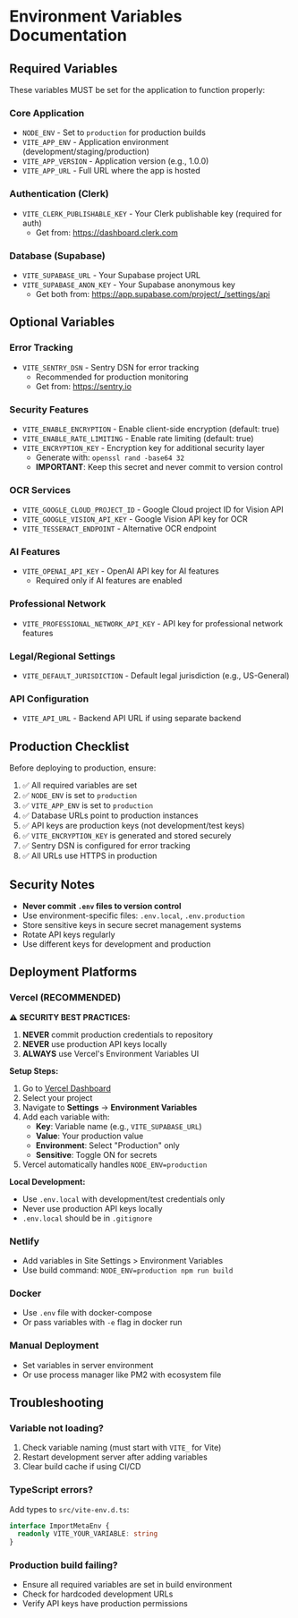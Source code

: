 # Environment Variables Documentation

## Required Variables

These variables MUST be set for the application to function properly:

### Core Application

- `NODE_ENV` - Set to `production` for production builds
- `VITE_APP_ENV` - Application environment (development/staging/production)
- `VITE_APP_VERSION` - Application version (e.g., 1.0.0)
- `VITE_APP_URL` - Full URL where the app is hosted

### Authentication (Clerk)

- `VITE_CLERK_PUBLISHABLE_KEY` - Your Clerk publishable key (required for auth)
  - Get from: <https://dashboard.clerk.com>

### Database (Supabase)

- `VITE_SUPABASE_URL` - Your Supabase project URL
- `VITE_SUPABASE_ANON_KEY` - Your Supabase anonymous key
  - Get both from: <https://app.supabase.com/project/_/settings/api>

## Optional Variables

### Error Tracking

- `VITE_SENTRY_DSN` - Sentry DSN for error tracking
  - Recommended for production monitoring
  - Get from: <https://sentry.io>

### Security Features

- `VITE_ENABLE_ENCRYPTION` - Enable client-side encryption (default: true)
- `VITE_ENABLE_RATE_LIMITING` - Enable rate limiting (default: true)
- `VITE_ENCRYPTION_KEY` - Encryption key for additional security layer
  - Generate with: `openssl rand -base64 32`
  - **IMPORTANT**: Keep this secret and never commit to version control

### OCR Services

- `VITE_GOOGLE_CLOUD_PROJECT_ID` - Google Cloud project ID for Vision API
- `VITE_GOOGLE_VISION_API_KEY` - Google Vision API key for OCR
- `VITE_TESSERACT_ENDPOINT` - Alternative OCR endpoint

### AI Features

- `VITE_OPENAI_API_KEY` - OpenAI API key for AI features
  - Required only if AI features are enabled

### Professional Network

- `VITE_PROFESSIONAL_NETWORK_API_KEY` - API key for professional network features

### Legal/Regional Settings

- `VITE_DEFAULT_JURISDICTION` - Default legal jurisdiction (e.g., US-General)

### API Configuration

- `VITE_API_URL` - Backend API URL if using separate backend

## Production Checklist

Before deploying to production, ensure:

1. ✅ All required variables are set
2. ✅ `NODE_ENV` is set to `production`
3. ✅ `VITE_APP_ENV` is set to `production`
4. ✅ Database URLs point to production instances
5. ✅ API keys are production keys (not development/test keys)
6. ✅ `VITE_ENCRYPTION_KEY` is generated and stored securely
7. ✅ Sentry DSN is configured for error tracking
8. ✅ All URLs use HTTPS in production

## Security Notes

- **Never commit `.env` files to version control**
- Use environment-specific files: `.env.local`, `.env.production`
- Store sensitive keys in secure secret management systems
- Rotate API keys regularly
- Use different keys for development and production

## Deployment Platforms

### Vercel (RECOMMENDED)

**⚠️ SECURITY BEST PRACTICES:**

1. **NEVER** commit production credentials to repository
2. **NEVER** use production API keys locally
3. **ALWAYS** use Vercel's Environment Variables UI

**Setup Steps:**

1. Go to [Vercel Dashboard](https://vercel.com/dashboard)
2. Select your project
3. Navigate to **Settings** → **Environment Variables**
4. Add each variable with:
   - **Key**: Variable name (e.g., `VITE_SUPABASE_URL`)
   - **Value**: Your production value
   - **Environment**: Select "Production" only
   - **Sensitive**: Toggle ON for secrets
5. Vercel automatically handles `NODE_ENV=production`

**Local Development:**

- Use `.env.local` with development/test credentials only
- Never use production API keys locally
- `.env.local` should be in `.gitignore`

### Netlify

- Add variables in Site Settings > Environment Variables
- Use build command: `NODE_ENV=production npm run build`

### Docker

- Use `.env` file with docker-compose
- Or pass variables with `-e` flag in docker run

### Manual Deployment

- Set variables in server environment
- Or use process manager like PM2 with ecosystem file

## Troubleshooting

### Variable not loading?

1. Check variable naming (must start with `VITE_` for Vite)
2. Restart development server after adding variables
3. Clear build cache if using CI/CD

### TypeScript errors?

Add types to `src/vite-env.d.ts`:

```typescript
interface ImportMetaEnv {
  readonly VITE_YOUR_VARIABLE: string
}
```

### Production build failing?

- Ensure all required variables are set in build environment
- Check for hardcoded development URLs
- Verify API keys have production permissions
